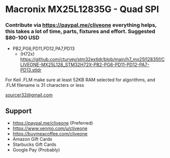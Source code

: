 # Macronix MX25L12835G - Quad SPI
### Contribute via   https://paypal.me/cliveone  everything helps, this takes a lot of time, parts, fixtures and effort. Suggested $80-100 USD

  *  PB2,PG6,PD11,PD12,PA7,PD13
     *  (H72x) https://github.com/cturvey/stm32extldr/blob/main/h7_mx25l12835f/CLIVEONE-MX25L128_STM32H72X-PB2-PG6-PD11-PD12-PA7-PD13.stldr

For Keil .FLM make sure at least 52KB RAM selected for algorithms, and .FLM filename is 31 characters or less

 sourcer32@gmail.com
 
##  Support
 
  *  https://paypal.me/cliveone (Preferred)
  *  https://www.venmo.com/u/cliveone
  *  https://buymeacoffee.com/cliveone
  *  Amazon Gift Cards
  *  Starbucks Gift Cards
  *  Google Pay (Probably) 
